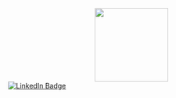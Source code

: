 <div id="header" align="center">
  <img src="https://media.giphy.com/media/L3Vca26EaTIEU/giphy.gif" width="150"/>
</div>
<div id="badges">
  <a href="https://www.linkedin.com/in/raymico-fuji-68a58726b">
    <img src="https://img.shields.io/badge/LinkedIn-blue?logo=linkedin&logoColor=white
" alt="LinkedIn Badge"/>
  </a>
</div>
